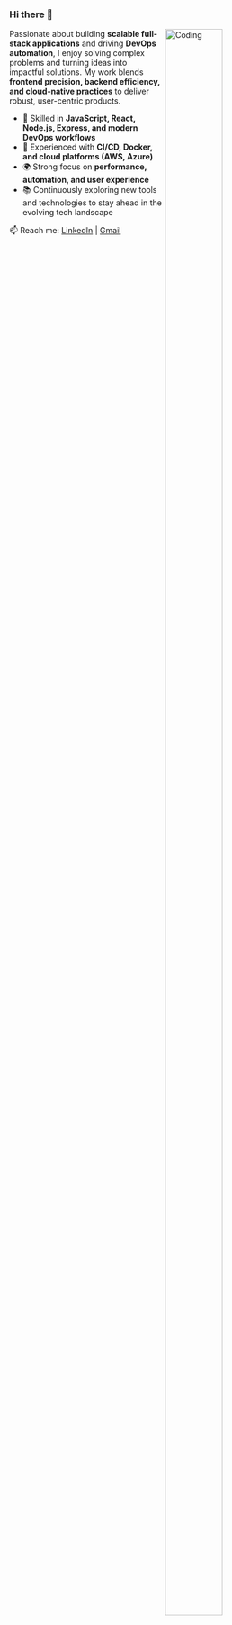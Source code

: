  ### Hi there 👋
 <!-- <img width="40%" align="right" alt="Github" src="https://i.ibb.co/z8Qqf9W/sapiens.png"/> -->

<img width="45%" height="85%" align="right" alt="Coding" src="https://i.ibb.co/Gfg3Xjs0/81d0ae0524ae1316c4c05bd22476b88d-removebg-preview.png"/>

Passionate about building **scalable full-stack applications** and driving **DevOps automation**, I enjoy solving complex problems and turning ideas into impactful solutions. My work blends **frontend precision, backend efficiency, and cloud-native practices** to deliver robust, user-centric products.  

- 🚀 Skilled in **JavaScript, React, Node.js, Express, and modern DevOps workflows**  
- 🔧 Experienced with **CI/CD, Docker, and cloud platforms (AWS, Azure)**  
- 🌍 Strong focus on **performance, automation, and user experience**  
- 📚 Continuously exploring new tools and technologies to stay ahead in the evolving tech landscape  

📫 Reach me: [LinkedIn](https://www.linkedin.com/in/sanskar-gupta-317482250) | [Gmail](mailto:sanskarg106@gmail.com)
